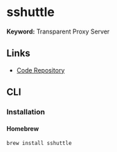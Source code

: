 # sshuttle

**Keyword:** Transparent Proxy Server

## Links

- [Code Repository](https://github.com/sshuttle/sshuttle)

## CLI

### Installation

#### Homebrew

```sh
brew install sshuttle
```
